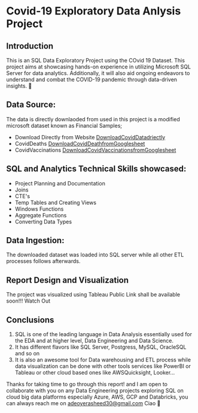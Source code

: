 # Covid-19 Exploratory Data Anlysis Project

##  Introduction
This is an SQL Data Exploratory Project using the COvid 19 Dataset.
This project aims at showcasing hands-on experience in utilizing Microsoft SQL Server for data analytics. Additionally, it will also aid ongoing endeavors to understand and combat the COVID-19 pandemic through data-driven insights. 🌟

## Data Source:
The data is directly downlaoded from  used in this project is a modified microsoft dataset known as Financial Samples;  
* Download Directly from Website [DownloadCovidDatadriectly](https://ourworldindata.org/covid-deaths)
* CovidDeaths [DownloadCovidDeathfromGooglesheet](https://docs.google.com/spreadsheets/d/1KI8JwXroSF7M5SkrE10FDMADZ1HTO44p/edit?usp=drive_link&ouid=114068862415751566917&rtpof=true&sd=true)
* CovidVaccinations [DownloadCovidVaccinationsfromGooglesheet](https://docs.google.com/spreadsheets/d/18zlI4JWegb19ArmLEK6KbjHboZQCK3UR/edit?usp=drive_link&ouid=114068862415751566917&rtpof=true&sd=true)

## SQL and Analytics Technical Skills showcased:
+ Project Planning and Documentation
+ Joins
+ CTE's
+ Temp Tables and Creating Views 
+ Windows Functions
+ Aggregate Functions
+ Converting Data Types
  
## Data Ingestion:
The downloaded dataset was loaded into SQL server while all other ETL processes follows afterwards.

## Report Design and Visualization
The project was visualized using Tableau Public
Link shall be available soon!!! Watch Out

## Conclusions 
1. SQL is one of the leading language in Data Analysis essentially used for the EDA and at higher level, Data Engineering and Data Science.
2. It has different flavors like SQL Server, Postgress, MySQL, OracleSQL and so on
3. It is also an awesome tool for Data warehousing and ETL process while data visualization can be done with other tools services like PowerBI or Tableau or other cloud based ones like AWSQuicksight, Looker...

Thanks for taking time to go through this report! and I am open to collaborate with you on any Data Engineering projects exploring SQL on cloud big data platforms especially Azure, AWS, GCP and Databricks, you can always reach me on adeoyerasheed30@gmail.com Ciao 🤝
